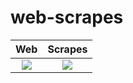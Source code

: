 # web-scrapes

Web             |  Scrapes
:-------------------------:|:-------------------------:
![](https://github.com/grmtek/web-scrapes/assets/25224551/abb043a4-1da3-418f-be8c-fef466070be0)  |  ![](https://github.com/grmtek/web-scrapes/assets/25224551/2f1656d7-f56b-4e3b-9cae-3b80a28ebe8d) 
